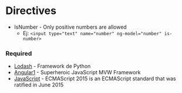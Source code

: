 # Directives 

* IsNumber - Only positive numbers are allowed
  * Ej: ```<input type="text" name="number" ng-model="number" is-number>```


### Required

* [Lodash] - Framework de Python
* [Angular1] - Superheroic JavaScript MVW Framework
* [JavaScript] - ECMAScript 2015 is an ECMAScript standard that was ratified in June 2015


[Lodash]: https://lodash.com/
[Angular1]: https://angularjs.org/
[JavaScript]: https://babeljs.io/docs/learn-es2015/
